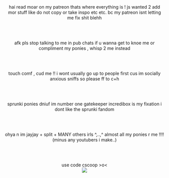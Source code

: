 <center> hai read moar on my patreon thats where everything is ! js wanted 2 add mor stuff like do not copy or take inspo etc etc. bc my patreon isnt letting me fix shit blehh</center>

<br></br>
<center> afk pls stop talking to me in pub chats if u wanna get to knoe me or compliment my ponies , whisp 2 me instead</center>

<br></br>
<center> touch comf , cud me !! i wont usually go up to people first cus im socially anxious sniffs so please ff to c+h</center>

<br></br>
<center> sprunki ponies dniuf im number one gatekeeper incredibox is my fixation i dont like the sprunki fandom</center>

<br></br>
<center> ohya n im jayjay + split + MANY others irls ^,..,^ almost all my ponies r me !!!! (minus any youtubers i make..)</center>

<br></br>
<center> use code cscoop >o<</center>
<center> <img src="https://64.media.tumblr.com/4ddde13c63276cced09c4b228c63ce78/7ffbaf3522202b3c-c1/s2048x3072/18722127f27d84e0e7d451761bb36deeb4243032.jpg"/> </center>
